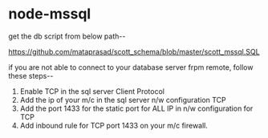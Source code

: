 # node-mssql

get the db script from below path--

https://github.com/mataprasad/scott_schema/blob/master/scott_mssql.SQL

if you are not able to connect to your database server frpm remote, follow these steps--

1. Enable TCP in the sql server Client Protocol
2. Add the ip of your m/c in the sql server n/w configuration TCP
3. Add the port 1433 for the static port for ALL IP in n/w configuration for TCP
4. Add inbound rule for TCP port 1433 on your m/c firewall.
